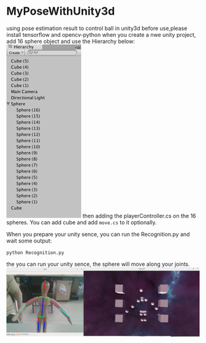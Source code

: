 # MyPoseWithUnity3d
using pose estimation result to control ball in unity3d
before use,please install tensorflow and opencv-python
when you create a nwe unity project, add 16 sphere object and use the Hierarchy below:
![](./1.png)
then adding the playerController.cs on the 16 spheres. You can add cube and add `move.cs` to it optionally.

When you prepare your unity sence, you can run the Recognition.py and wait some output:
```shell
python Recognition.py

```
the you can run your unity sence, the sphere will move along your joints.
![](./out.png)
